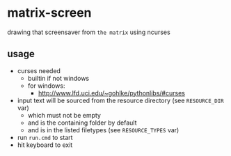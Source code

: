 # matrix-screen
drawing that screensaver from `the matrix` using ncurses

## usage
-   curses needed
    -   builtin if not windows
    -   for windows:
        -   http://www.lfd.uci.edu/~gohlke/pythonlibs/#curses
-   input text will be sourced from the resource directory (see `RESOURCE_DIR` var)
    -   which must not be empty
    -   and is the containing folder by default
    -   and is in the listed filetypes (see `RESOURCE_TYPES` var)
-   run `run.cmd` to start
-   hit keyboard to exit